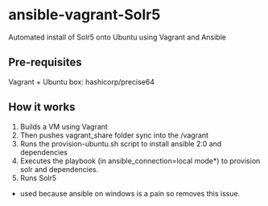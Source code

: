 # ansible-vagrant-Solr5

Automated install of Solr5 onto Ubuntu using Vagrant and Ansible

## Pre-requisites 
Vagrant + Ubuntu box: hashicorp/precise64

## How it works
1. Builds a VM using Vagrant 
2. Then pushes vagrant_share folder sync into the /vagrant
3. Runs the provision-ubuntu.sh script to install ansible 2.0 and dependencies
4. Executes the playbook (in ansible_connection=local mode*) to provision solr and dependencies.
5. Runs Solr5

* used because ansible on windows is a pain so removes this issue.
